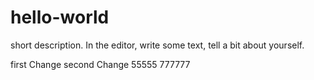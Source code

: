 # hello-world
 short description.
 In the editor, write some text, tell a bit about yourself.

 
 first Change
  second Change
  55555
  777777
